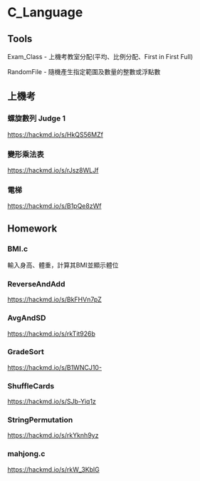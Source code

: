 # C_Language

## Tools
Exam_Class - 上機考教室分配(平均、比例分配、First in First Full)

RandomFile - 隨機產生指定範圍及數量的整數或浮點數

## 上機考
### 螺旋數列 Judge 1

https://hackmd.io/s/HkQS56MZf

### 變形乘法表

https://hackmd.io/s/rJsz8WLJf

### 電梯

https://hackmd.io/s/B1pQe8zWf

## Homework
### BMI.c

輸入身高、體重，計算其BMI並顯示體位

### ReverseAndAdd

https://hackmd.io/s/BkFHVn7pZ

### AvgAndSD

https://hackmd.io/s/rkTit926b

### GradeSort

https://hackmd.io/s/B1WNCJ10-

### ShuffleCards

https://hackmd.io/s/SJb-Yiq1z

### StringPermutation

https://hackmd.io/s/rkYknh9yz

### mahjong.c

https://hackmd.io/s/rkW_3KblG
